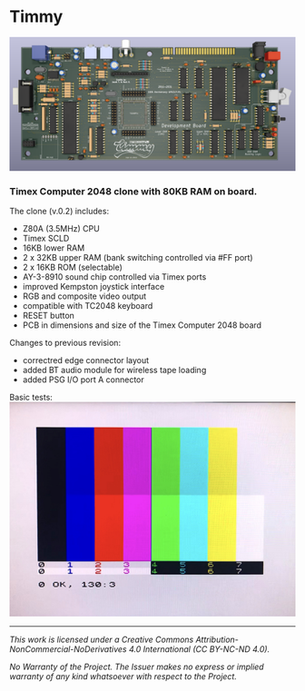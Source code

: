 # Timmy

![Timmy](/Docs/TC2048_PCB_02a.png)

### Timex Computer 2048 clone with 80KB RAM on board.

The clone (v.0.2) includes:

* Z80A (3.5MHz) CPU
* Timex SCLD
* 16KB lower RAM
* 2 x 32KB upper RAM (bank switching controlled via #FF port)
* 2 x 16KB ROM (selectable)
* AY-3-8910 sound chip controlled via Timex ports
* improved Kempston joystick interface
* RGB and composite video output
* compatible with TC2048 keyboard
* RESET button
* PCB in dimensions and size of the Timex Computer 2048 board

Changes to previous revision:
* correctred edge connector layout
* added BT audio module for wireless tape loading
* added PSG I/O port A connector


Basic tests:
[![Testing Timmy](/Docs/Timmy_RGB_01.jpg)](https://youtu.be/dC0ZgcBu8rQ "Testing Timmy")

--------------------------------------------------------------------------------

*This work is licensed under a Creative Commons Attribution-NonCommercial-NoDerivatives 4.0 International (CC BY-NC-ND 4.0).*

*No Warranty of the Project. The Issuer makes no express or implied warranty of any kind whatsoever with respect to the Project.*
